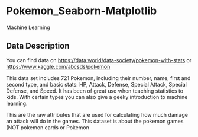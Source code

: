 # Pokemon_Seaborn-Matplotlib
Machine Learning
## Data Description
You can find data on https://data.world/data-society/pokemon-with-stats or
https://www.kaggle.com/abcsds/pokemon

This data set includes 721 Pokemon, including their number, name, first and second type, and basic stats: HP, Attack, Defense, Special Attack, Special Defense, and Speed. It has been of great use when teaching statistics to kids. With certain types you can also give a geeky introduction to machine learning.

This are the raw attributes that are used for calculating how much damage an attack will do in the games. This dataset is about the pokemon games (NOT pokemon cards or Pokemon
